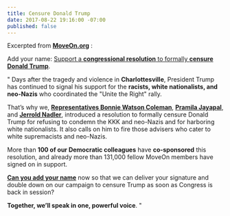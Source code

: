 ```yaml
---
title: Censure Donald Trump
date: 2017-08-22 19:16:00 -07:00
published: false
---
```


Excerpted from [**MoveOn.org**](https://front.moveon.org/) :

Add your name: [Support a **congressional resolution** to formally **censure Donald Trump**](https://petitions.moveon.org/sign/censure-trump?source=s.fwd&r_by=5557365).

"  Days after the tragedy and violence in **Charlottesville**, President Trump has continued to signal his support for the **racists, white nationalists, and neo-Nazis** who coordinated the "Unite the Right" rally. 

That’s why we, [**Representatives Bonnie Watson Coleman**](https://watsoncoleman.house.gov/), [**Pramila Jayapal**](https://jayapal.house.gov/), and [**Jerrold Nadler**](https://nadler.house.gov/), introduced a resolution to formally censure Donald Trump for refusing to condemn the KKK and neo-Nazis and for harboring white nationalists. It also calls on him to fire those advisers who cater to white supremacists and neo-Nazis.

More than **100 of our Democratic colleagues** have **co-sponsored** this resolution, and already more than 131,000 fellow MoveOn members have signed on in support.

[**Can you add your name**](https://petitions.moveon.org/sign/censure-trump?source=s.fwd&r_by=5557365) now so that we can deliver your signature and double down on our campaign to censure Trump as soon as Congress is back in session?

**Together, we’ll speak in one, powerful voice**.  "